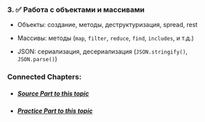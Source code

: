 
### 3. ✅ **Работа с объектами и массивами**

 - Объекты: создание, методы, деструктуризация, spread, rest

 - Массивы: методы (`map`, `filter`, `reduce`, `find`, `includes`, и т.д.)

 - JSON: сериализация, десериализация (`JSON.stringify()`, `JSON.parse()`)


### Connected Chapters:
- ##### [*Source Part to this topic*](../Sources/Lesson%20No.3%20(Sources).md)
- ##### [*Practice Part to this topic*](../Practice/Lesson%20No.3%20(Practice).md)
